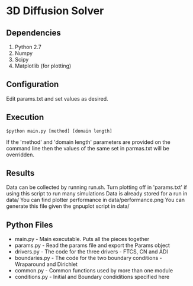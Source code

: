 # 3D Diffusion Solver

## Dependencies
1. Python 2.7
2. Numpy
3. Scipy
4. Matplotlib (for plotting)

## Configuration
Edit params.txt and set values as desired.

## Execution
    $python main.py [method] [domain length]
If the 'method' and 'domain length' parameters are provided on the command line then the values of the same set in parmas.txt will be overridden.

## Results
Data can be collected by running run.sh. 
Turn plotting off in 'params.txt' if using this script to run many simulations
Data is already stored for a run in data/
You can find plotter performance in data/performance.png
You can generate this file given the gnpuplot script in data/

## Python Files
* main.py - Main executable. Puts all the pieces together
* params.py - Read the params file and export the Params object
* drivers.py - The code for the three drivers - FTCS, CN and ADI
* boundaries.py - The code for the two boundary conditions - Wraparound and Dirichlet
* common.py - Common functions used by more than one module
* conditions.py - Initial and Boundary condiditions specified here

